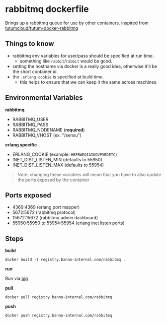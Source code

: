 # rabbitmq dockerfile

Brings up a rabbitmq queue for use by other containers. inspired from [tutumcloud/tutum-docker-rabbitmq](https://github.com/tutumcloud/tutum-docker-rabbitmq)

## Things to know

- rabbitmq env variables for user/pass should be specified at run time.
  - something like `rabbit`/`rabbit` would be good.
- setting the hostname via docker is a really good idea, otherwise it'll be the short container id.
- the `.erlang.cookie` is specified at build time.
  - this helps to ensure that we can keep it the same across machines.

## Environmental Variables

__rabbitmq__

- RABBITMQ_USER
- RABBITMQ_PASS
- RABBITMQ_NODENAME (__required__)
- RABBITMQ_VHOST (ex. "/sensu")

__erlang specific__

- ERLANG_COOKIE (example: `HBFRWEQIAIUQVPVBDETC`)
- INET_DIST_LISTEN_MIN (defaults to 55950)
- INET_DIST_LISTEN_MAX (defaults to 55954)

> Note: changing these variables will mean that you have to also update the ports exposed by the container

## Ports exposed

- 4369:4369 (erlang port mapper)
- 5672:5672 (rabbitmq protocol)
- 15672:15672 (rabbitmq admin dashboard)
- 55950:55950 to 55954:55954 (erlang inet listen ports)

## Steps

__build__

```
docker build -t registry.banno-internal.com/rabbitmq .
```

__run__

Run via [big](https://github.com/Banno/big)

__pull__

```
docker pull registry.banno-internal.com/rabbitmq
```

__push__

```
docker push registry.banno-internal.com/rabbitmq
```

